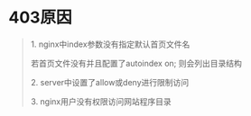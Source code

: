 # 403原因

> 1\. nginx中index参数没有指定默认首页文件名
>
> 若首页文件没有并且配置了autoindex on; 则会列出目录结构
>
> 2\. server中设置了allow或deny进行限制访问
>
> 3\. nginx用户没有权限访问网站程序目录

